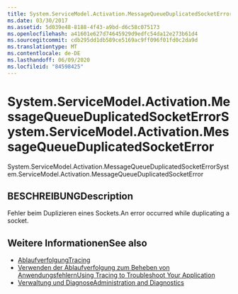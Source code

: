 ```yaml
---
title: System.ServiceModel.Activation.MessageQueueDuplicatedSocketError
ms.date: 03/30/2017
ms.assetid: 5d039e48-8188-4f43-a9bd-d6c58c075173
ms.openlocfilehash: a41601e627d74645929d9edfc54da12e273b61d4
ms.sourcegitcommit: cdb295dd1db589ce5169ac9ff096f01fd0c2da9d
ms.translationtype: MT
ms.contentlocale: de-DE
ms.lasthandoff: 06/09/2020
ms.locfileid: "84598425"
---
```

# <a name="systemservicemodelactivationmessagequeueduplicatedsocketerror"></a><span data-ttu-id="6329e-102">System.ServiceModel.Activation.MessageQueueDuplicatedSocketError</span><span class="sxs-lookup"><span data-stu-id="6329e-102">System.ServiceModel.Activation.MessageQueueDuplicatedSocketError</span></span>
<span data-ttu-id="6329e-103">System.ServiceModel.Activation.MessageQueueDuplicatedSocketError</span><span class="sxs-lookup"><span data-stu-id="6329e-103">System.ServiceModel.Activation.MessageQueueDuplicatedSocketError</span></span>  
  
## <a name="description"></a><span data-ttu-id="6329e-104">BESCHREIBUNG</span><span class="sxs-lookup"><span data-stu-id="6329e-104">Description</span></span>  
 <span data-ttu-id="6329e-105">Fehler beim Duplizieren eines Sockets.</span><span class="sxs-lookup"><span data-stu-id="6329e-105">An error occurred while duplicating a socket.</span></span>  
  
## <a name="see-also"></a><span data-ttu-id="6329e-106">Weitere Informationen</span><span class="sxs-lookup"><span data-stu-id="6329e-106">See also</span></span>

- [<span data-ttu-id="6329e-107">Ablaufverfolgung</span><span class="sxs-lookup"><span data-stu-id="6329e-107">Tracing</span></span>](index.md)
- [<span data-ttu-id="6329e-108">Verwenden der Ablaufverfolgung zum Beheben von Anwendungsfehlern</span><span class="sxs-lookup"><span data-stu-id="6329e-108">Using Tracing to Troubleshoot Your Application</span></span>](using-tracing-to-troubleshoot-your-application.md)
- [<span data-ttu-id="6329e-109">Verwaltung und Diagnose</span><span class="sxs-lookup"><span data-stu-id="6329e-109">Administration and Diagnostics</span></span>](../index.md)
